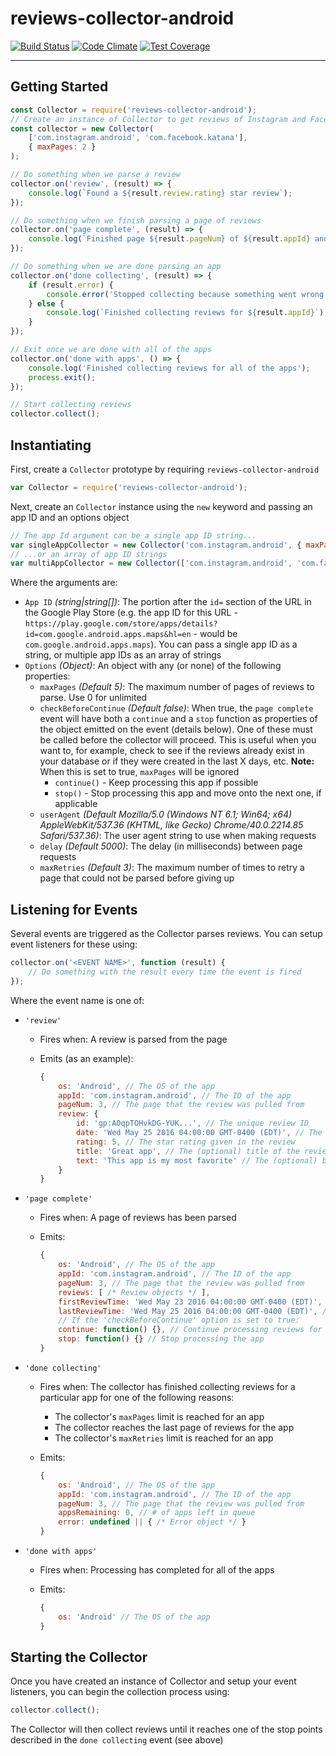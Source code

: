 # reviews-collector-android
[![Build Status](https://travis-ci.org/wbio/reviews-collector-android.svg?branch=master)](https://travis-ci.org/wbio/reviews-collector-android)
[![Code Climate](https://codeclimate.com/github/wbio/reviews-collector-android/badges/gpa.svg)](https://codeclimate.com/github/wbio/reviews-collector-android)
[![Test Coverage](https://codeclimate.com/github/wbio/reviews-collector-android/badges/coverage.svg)](https://codeclimate.com/github/wbio/reviews-collector-android/coverage)

---

## Getting Started

```javascript
const Collector = require('reviews-collector-android');
// Create an instance of Collector to get reviews of Instagram and Facebook and only parse 2 pages max
const collector = new Collector(
	['com.instagram.android', 'com.facebook.katana'], 
	{ maxPages: 2 }
);

// Do something when we parse a review
collector.on('review', (result) => {
	console.log(`Found a ${result.review.rating} star review`);
});

// Do something when we finish parsing a page of reviews
collector.on('page complete', (result) => {
	console.log(`Finished page ${result.pageNum} of ${result.appId} and found ${result.reviews.length} reviews`);
});

// Do something when we are done parsing an app
collector.on('done collecting', (result) => {
	if (result.error) {
		console.error('Stopped collecting because something went wrong');
	} else {
		console.log(`Finished collecting reviews for ${result.appId}`);
	}
});

// Exit once we are done with all of the apps
collector.on('done with apps', () => {
    console.log('Finished collecting reviews for all of the apps');
    process.exit();
});

// Start collecting reviews
collector.collect();
```

## Instantiating
First, create a `Collector` prototype by requiring `reviews-collector-android`

```javascript
var Collector = require('reviews-collector-android');
```

Next, create an `Collector` instance using the `new` keyword and passing an app ID and an options object

```javascript
// The app Id argument can be a single app ID string...
var singleAppCollector = new Collector('com.instagram.android', { maxPages: 2 });
// ...or an array of app ID strings
var multiAppCollector = new Collector(['com.instagram.android', 'com.facebook.katana'], { maxPages: 2 });
```

Where the arguments are:

- `App ID` *(string|string[])*: The portion after the `id=` section of the URL in the Google Play Store (e.g. the app ID for this URL - `https://play.google.com/store/apps/details?id=com.google.android.apps.maps&hl=en` - would be `com.google.android.apps.maps`). You can pass a single app ID as a string, or multiple app IDs as an array of strings
- `Options` *(Object)*: An object with any (or none) of the following properties:
  - `maxPages` *(Default 5)*: The maximum number of pages of reviews to parse. Use 0 for unlimited
  - `checkBeforeContinue` *(Default false)*: When true, the `page complete` event will have both a `continue` and a `stop` function as properties of the object emitted on the event (details below). One of these must be called before the collector will proceed. This is useful when you want to, for example, check to see if the reviews already exist in your database or if they were created in the last X days, etc. **Note:** When this is set to true, `maxPages` will be ignored
     - `continue()` - Keep processing this app if possible
     - `stop()` - Stop processing this app and move onto the next one, if applicable
  - `userAgent` *(Default Mozilla/5.0 (Windows NT 6.1; Win64; x64) AppleWebKit/537.36 (KHTML, like Gecko) Chrome/40.0.2214.85 Safari/537.36)*: The user agent string to use when making requests
  - `delay` *(Default 5000)*: The delay (in milliseconds) between page requests
  - `maxRetries` *(Default 3)*: The maximum number of times to retry a page that could not be parsed before giving up


## Listening for Events
Several events are triggered as the Collector parses reviews. You can setup event listeners for these using:

```javascript
collector.on('<EVENT NAME>', function (result) {
	// Do something with the result every time the event is fired
});
```

Where the event name is one of:

- `'review'`
  - Fires when: A review is parsed from the page
  - Emits (as an example):

    ```javascript
	{
		os: 'Android', // The OS of the app
		appId: 'com.instagram.android', // The ID of the app
		pageNum: 3, // The page that the review was pulled from
		review: {
			id: 'gp:AOqpTOHvkDG-YUK...', // The unique review ID
			date: 'Wed May 25 2016 04:00:00 GMT-0400 (EDT)', // The date of the review (as a Date object)
			rating: 5, // The star rating given in the review
			title: 'Great app', // The (optional) title of the review
			text: 'This app is my most favorite' // The (optional) body of the review
		}
	}
    ```
- `'page complete'`
  - Fires when: A page of reviews has been parsed
  - Emits:

    ```javascript
	{
		os: 'Android', // The OS of the app
		appId: 'com.instagram.android', // The ID of the app
		pageNum: 3, // The page that the review was pulled from
		reviews: [ /* Review objects */ ],
		firstReviewTime: 'Wed May 23 2016 04:00:00 GMT-0400 (EDT)', // The timestamp of the oldest review on the page (as a Date object)
		lastReviewTime: 'Wed May 25 2016 04:00:00 GMT-0400 (EDT)', // The timestamp of the newest review on the page (as a Date object)
		// If the 'checkBeforeContinue' option is set to true:
		continue: function() {}, // Continue processing reviews for the app
		stop: function() {} // Stop processing the app
	}
    ```
- `'done collecting'`
  - Fires when: The collector has finished collecting reviews for a particular app for one of the following reasons:
     - The collector's `maxPages` limit is reached for an app
     - The collector reaches the last page of reviews for the app
     - The collector's `maxRetries` limit is reached for an app
  - Emits:

    ```javascript
	{
		os: 'Android', // The OS of the app
		appId: 'com.instagram.android', // The ID of the app
		pageNum: 3, // The page that the review was pulled from
		appsRemaining: 0, // # of apps left in queue
		error: undefined || { /* Error object */ }
	}
    ```
- `'done with apps'`
  - Fires when: Processing has completed for all of the apps
  - Emits:

    ```javascript
	{
		os: 'Android' // The OS of the app
	}
    ```


## Starting the Collector
Once you have created an instance of Collector and setup your event listeners, you can begin the collection process using:

```javascript
collector.collect();
```

The Collector will then collect reviews until it reaches one of the stop points described in the `done collecting` event (see above)
